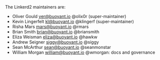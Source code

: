 The Linkerd2 maintainers are:

* Oliver Gould <ver@buoyant.io> @olix0r (super-maintainer)
* Kevin Lingerfelt <kl@buoyant.io> @klingerf (super-maintainer)
* Risha Mars <mars@buoyant.io> @rmars
* Brian Smith <brian@buoyant.io> @briansmith
* Eliza Weisman <eliza@buoyant.io> @hawkw
* Andrew Seigner <siggy@buoyant.io> @siggy
* Sean McArthur <sean@buoyant.io> @seanmonstar
* William Morgan <william@buoyant.io> @wmorgan: docs and governance


<!--
# Adding a new maintainer

* Submit a PR modifying this file
* Add maintainer to .github/CODEOWNERS
* Obtain approvals per GOVERNANCE.md
* Invite maintainer to https://github.com/orgs/linkerd/teams/linkerd2-maintainers/members
* Invite maintainer to https://github.com/orgs/linkerd/people
-->
